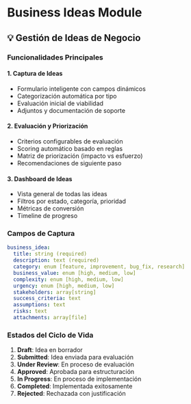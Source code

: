 # Business Ideas Module

## 💡 Gestión de Ideas de Negocio

### Funcionalidades Principales

#### 1. Captura de Ideas
- Formulario inteligente con campos dinámicos
- Categorización automática por tipo
- Evaluación inicial de viabilidad
- Adjuntos y documentación de soporte

#### 2. Evaluación y Priorización
- Criterios configurables de evaluación
- Scoring automático basado en reglas
- Matriz de priorización (impacto vs esfuerzo)
- Recomendaciones de siguiente paso

#### 3. Dashboard de Ideas
- Vista general de todas las ideas
- Filtros por estado, categoría, prioridad
- Métricas de conversión
- Timeline de progreso

### Campos de Captura

```yaml
business_idea:
  title: string (required)
  description: text (required)
  category: enum [feature, improvement, bug_fix, research]
  business_value: enum [high, medium, low]
  complexity: enum [high, medium, low]
  urgency: enum [high, medium, low]
  stakeholders: array[string]
  success_criteria: text
  assumptions: text
  risks: text
  attachments: array[file]
```

### Estados del Ciclo de Vida

1. **Draft**: Idea en borrador
2. **Submitted**: Idea enviada para evaluación
3. **Under Review**: En proceso de evaluación
4. **Approved**: Aprobada para estructuración
5. **In Progress**: En proceso de implementación
6. **Completed**: Implementada exitosamente
7. **Rejected**: Rechazada con justificación
